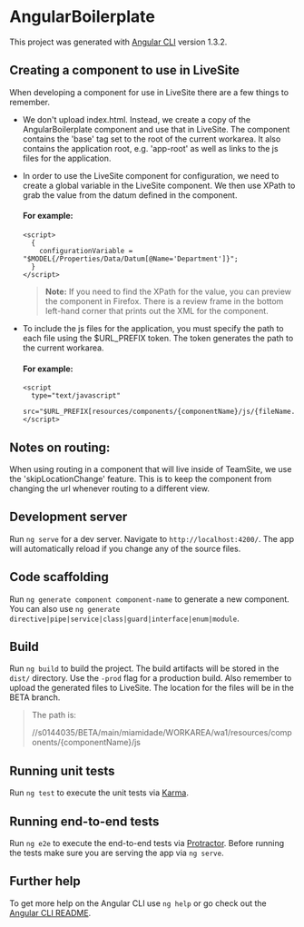 # AngularBoilerplate

This project was generated with [Angular CLI](https://github.com/angular/angular-cli) version 1.3.2.

## Creating a component to use in LiveSite
When developing a component for use in LiveSite there are a few things to remember.

* We don't upload index.html. Instead, we create a copy of the AngularBoilerplate component and use that in LiveSite. The component contains the 'base' tag set to the root of the current workarea. It also contains the application root, e.g. 'app-root' as well as links to the js files for the application.

* In order to use the LiveSite component for configuration, we need to create a global variable in the LiveSite component. We then use XPath to grab the value from the datum defined in the component. 
  #### For example:
  ```angular2html
  <script>
    {
      configurationVariable = "$MODEL{/Properties/Data/Datum[@Name='Department']}";
    }
  </script>
  ```
  
  > **Note:**
  > If you need to find the XPath for the value, you can preview the component in Firefox. There is a review frame in the bottom left-hand corner that prints out the XML for the component.
  
* To include the js files for the application, you must specify the path to each file using the $URL_PREFIX token. The token generates the path to the current workarea. 

  #### For example:
  ```angular2html
  <script 
    type="text/javascript" 
    src="$URL_PREFIX[resources/components/{componentName}/js/{fileName.js}]">
  </script>
  ```
 


## Notes on routing:
When using routing in a component that will live inside of TeamSite, we use the 'skipLocationChange' feature.
This is to keep the component from changing the url whenever routing to a different view. 

## Development server

Run `ng serve` for a dev server. Navigate to `http://localhost:4200/`. The app will automatically reload if you change any of the source files.

## Code scaffolding

Run `ng generate component component-name` to generate a new component. You can also use `ng generate directive|pipe|service|class|guard|interface|enum|module`.

## Build

Run `ng build` to build the project. The build artifacts will be stored in the `dist/` directory. Use the `-prod` flag for a production build. Also remember to upload the generated files to LiveSite. The location for the files will be in the BETA branch. 

> The path is:
>
> //s0144035/BETA/main/miamidade/WORKAREA/wa1/resources/components/{componentName}/js



## Running unit tests

Run `ng test` to execute the unit tests via [Karma](https://karma-runner.github.io).

## Running end-to-end tests

Run `ng e2e` to execute the end-to-end tests via [Protractor](http://www.protractortest.org/).
Before running the tests make sure you are serving the app via `ng serve`.

## Further help

To get more help on the Angular CLI use `ng help` or go check out the [Angular CLI README](https://github.com/angular/angular-cli/blob/master/README.md).
